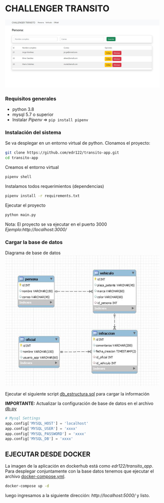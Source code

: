 # CHALLENGER TRANSITO

![](docs/interfaz.JPG)

### Requisitos generales

- python 3.8
- mysql 5.7 o superior
- Instalar *Pipenv* => ```pip install pipenv```

### Instalación del sistema
Se va desplegar en un entorno virtual de python.
Clonamos el proyecto:
```bash
git clone https://github.com/edr122/transito-app.git
cd transito-app
```
Creamos el entorno virtual
```bash
pipenv shell
```
Instalamos todos requerimientos (dependencias)
```bash
pipenv install -r requirements.txt
```
Ejecutar el proyecto
```bash
python main.py
```
Nota: El proyecto se va ejecutar en el puerto 3000  *Ejemplo:http://localhost:3000/*

### Cargar la base de datos
Diagrama de base de datos
![](docs/Diagrama_DB.JPG)

Ejecutar el siguiente script [db_estructura.sql](db_estructura.sql) para cargar la información

**IMPORTANTE:** Actualizar la configuración de base de datos en el archivo [db.py](db.py)
```python
# Mysql Settings
app.config['MYSQL_HOST'] = 'localhost'
app.config['MYSQL_USER'] = 'xxxx'
app.config['MYSQL_PASSWORD'] = 'xxxx'
app.config['MYSQL_DB'] = 'xxxx'
```

## EJECUTAR DESDE DOCKER

La imagen de la aplicación en dockerhub está como *edr122/transito_app*.
Para desplegar conjuntamente con la base datos tenemos que ejecutar el archivo [docker-compose.yml](docker-compose.yml).
```bash
docker-compose up -d
```
luego ingresamos a la siguiente dirección: *http://localhost:5000/* y listo.
